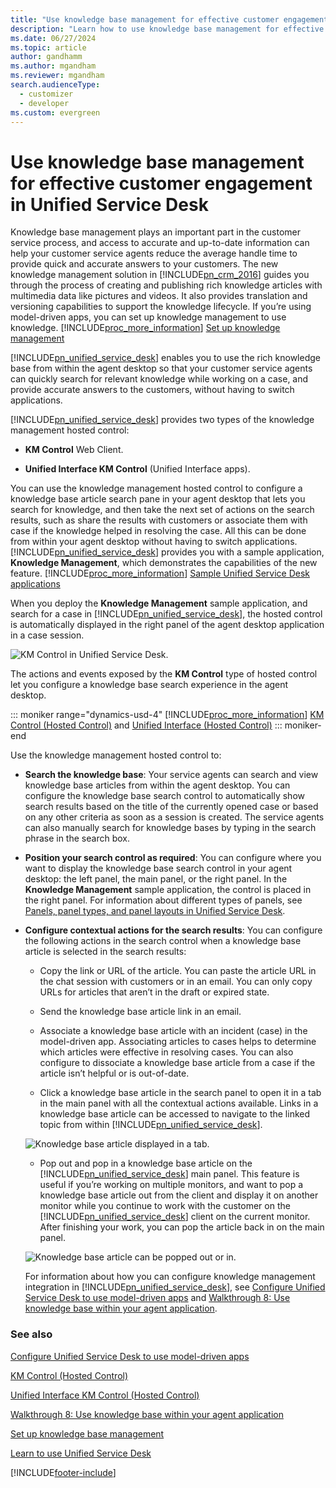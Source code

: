 ```yaml
---
title: "Use knowledge base management for effective customer engagement | MicrosoftDocs"
description: "Learn how to use knowledge base management for effective customer engagement in Unified Service Desk."
ms.date: 06/27/2024
ms.topic: article
author: gandhamm
ms.author: mgandham
ms.reviewer: mgandham
search.audienceType: 
  - customizer
  - developer
ms.custom: evergreen
---
```


# Use knowledge base management for effective customer engagement in Unified Service Desk
Knowledge base management plays an important part in the customer service process, and access to accurate and up-to-date information can help your customer service agents reduce the average handle time to provide quick and accurate answers to your customers. The new knowledge management solution in [!INCLUDE[pn_crm_2016](../includes/pn-crm-2016.md)] guides you through the process of creating and publishing rich knowledge articles with multimedia data like pictures and videos. It also provides translation and versioning capabilities to support the knowledge lifecycle. If you’re using model-driven apps, you can set up knowledge management to use knowledge. [!INCLUDE[proc_more_information](../includes/proc-more-information.md)] [Set up knowledge management](../customerengagement/on-premises/basics/basics-guide.md)  
  
 [!INCLUDE[pn_unified_service_desk](../includes/pn-unified-service-desk.md)] enables you to use the rich knowledge base from within the agent desktop so that your customer service agents can quickly search for relevant knowledge while working on a case, and provide accurate answers to the customers, without having to switch applications.  

 [!INCLUDE[pn_unified_service_desk](../includes/pn-unified-service-desk.md)] provides two types of the knowledge management hosted control:

 - **KM Control**  Web Client.

 - **Unified Interface KM Control**  (Unified Interface apps).

  
 You can use the knowledge management hosted control to configure a knowledge base article search pane in your agent desktop that lets you search for knowledge, and then take the next set of actions on the search results, such as share the results with customers or associate them with case if the knowledge helped in resolving the case. All this can be done from within your agent desktop without having to switch applications. [!INCLUDE[pn_unified_service_desk](../includes/pn-unified-service-desk.md)] provides you with a sample application, **Knowledge Management**, which demonstrates the capabilities of the new feature. [!INCLUDE[proc_more_information](../includes/proc-more-information.md)] [Sample Unified Service Desk applications](admin/sample-unified-service-desk-applications.md)
  
 When you deploy the **Knowledge Management** sample application, and search for a case in [!INCLUDE[pn_unified_service_desk](../includes/pn-unified-service-desk.md)], the hosted control is automatically displayed in the right panel of the agent desktop application in a case session.  
  
 ![KM Control in Unified Service Desk.](../unified-service-desk/media/usd-kb-search-panel.png "KM Control in Unified Service Desk")  
  
 The actions and events exposed by the **KM Control** type of hosted control let you configure a knowledge base search experience in the agent desktop. 

::: moniker range="dynamics-usd-4"
[!INCLUDE[proc_more_information](../includes/proc-more-information.md)] [KM Control (Hosted Control)](../unified-service-desk/km-control-hosted-control.md)  and [Unified Interface (Hosted Control)](../unified-service-desk/unified-interface-km-control-hosted-control.md)
::: moniker-end
  
 Use the knowledge management hosted control to:  
  
- **Search the knowledge base**: Your service agents can search and view knowledge base articles from within the agent desktop. You can configure the knowledge base search control to automatically show search results based on the title of the currently opened case or based on any other criteria as soon as a session is created. The service agents can also manually search for knowledge bases by typing in the search phrase in the search box.  
  
- **Position your search control as required**: You can configure where you want to display the knowledge base search control in your agent desktop: the left panel, the main panel, or the right panel. In the **Knowledge Management** sample application, the control is placed in the right panel. For information about different types of panels, see [Panels, panel types, and panel layouts in Unified Service Desk](../unified-service-desk/panels-panel-types-panel-layouts.md).  
  
- **Configure contextual actions for the search results**: You can configure the following actions in the search control when a knowledge base article is selected in the search results:  
  
  - Copy the link or URL of the article. You can paste the article URL in the chat session with customers or in an email. You can only copy URLs for articles that aren’t in the draft or expired state.  
  
  - Send the knowledge base article link in an email.  
  
  - Associate a knowledge base article with an incident (case) in the model-driven app. Associating articles to cases helps to determine which articles were effective in resolving cases. You can also configure to dissociate a knowledge base article from a case if the article isn’t helpful or is out-of-date.  
  
  - Click a knowledge base article in the search panel to open it in a tab in the main panel with all the contextual actions available. Links in a knowledge base article can be accessed to navigate to the linked topic from within [!INCLUDE[pn_unified_service_desk](../includes/pn-unified-service-desk.md)].  
  
  ![Knowledge base article displayed in a tab.](../unified-service-desk/media/usd-kb-main-panel.png "Knowledge base article displayed in a tab")  
  
  - Pop out and pop in a knowledge base article on the [!INCLUDE[pn_unified_service_desk](../includes/pn-unified-service-desk.md)] main panel. This feature is useful if you’re working on multiple monitors, and want to pop a knowledge base article out from the client and display it on another monitor while you continue to work with the customer on the [!INCLUDE[pn_unified_service_desk](../includes/pn-unified-service-desk.md)] client on the current monitor. After finishing your work, you can pop the article back in on the main panel.  
  
  ![Knowledge base article can be popped out or in.](../unified-service-desk/media/usd-kb-article-popped-out.png "Knowledge base article can be popped out or in")  
  
  For information about how you can configure knowledge management integration in [!INCLUDE[pn_unified_service_desk](../includes/pn-unified-service-desk.md)], see [Configure Unified Service Desk to use model-driven apps](../unified-service-desk/configure-unified-service-desk-use-dynamics-365-knowledge.md) and [Walkthrough 8: Use knowledge base within your agent application](../unified-service-desk/walkthrough-8-use-dynamics-365-knowledge-base-within-agent-application.md).  
  
### See also  
 [Configure Unified Service Desk to use model-driven apps](../unified-service-desk/configure-unified-service-desk-use-dynamics-365-knowledge.md)   
 
 [KM Control (Hosted Control)](../unified-service-desk/km-control-hosted-control.md)

 [Unified Interface KM Control (Hosted Control)](../unified-service-desk/unified-interface-km-control-hosted-control.md)

 [Walkthrough 8: Use knowledge base within your agent application](../unified-service-desk/walkthrough-8-use-dynamics-365-knowledge-base-within-agent-application.md)

 [Set up knowledge base management](../customerengagement/on-premises/basics/basics-guide.md)

 [Learn to use Unified Service Desk](../unified-service-desk/learn-to-use-unified-service-desk.md)


[!INCLUDE[footer-include](../includes/footer-banner.md)]
